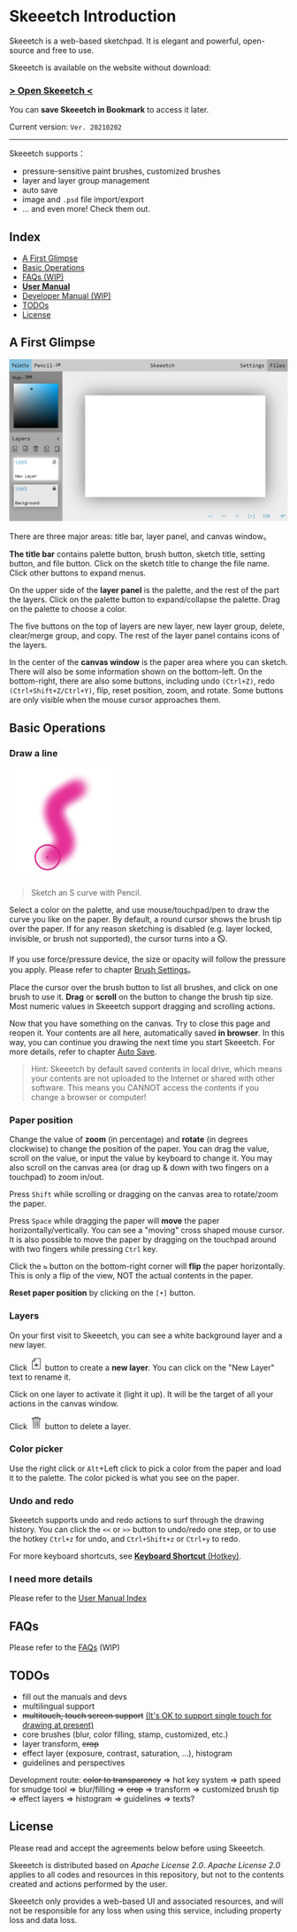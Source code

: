 # Skeeetch Introduction

Skeeetch is a web-based sketchpad. It is elegant and powerful, open-source and free to use.

Skeeetch is available on the website without download:

### [**> Open Skeeetch <**](https://iraka-c.github.io/Skeeetch/index.html?lang=en)

You can **save Skeeetch in Bookmark** to access it later.

Current version: `Ver. 20210202`

-----

Skeeetch supports：

* pressure-sensitive paint brushes, customized brushes
* layer and layer group management
* auto save
* image and `.psd` file import/export
* ... and even more! Check them out.

## Index

* [A First Glimpse](#afirstglimpse)
* [Basic Operations](#basicoperations)
* [FAQs (WIP)](#faqs)
* [**User Manual**](./manual/index.md)
* [Developer Manual (WIP)](./dev/index.md)
* [TODOs](#todos)
* [License](#license)

## A First Glimpse

![ui](./manual/images/ui.png)

There are three major areas: title bar, layer panel, and canvas window。

**The title bar** contains palette button, brush button, sketch title, setting button, and file button. Click on the sketch title to change the file name. Click other buttons to expand menus.

On the upper side of the **layer panel** is the palette, and the rest of the part the layers. Click on the palette button to expand/collapse the palette. Drag on the palette to choose a color.

The five buttons on the top of layers are new layer, new layer group, delete, clear/merge group, and copy. The rest of the layer panel contains icons of the layers.

In the center of the **canvas window** is the paper area where you can sketch. There will also be some information shown on the bottom-left. On the bottom-right, there are also some buttons, including undo `(Ctrl+Z)`, redo `(Ctrl+Shift+Z/Ctrl+Y)`, flip, reset position, zoom, and rotate. Some buttons are only visible when the mouse cursor approaches them.

## Basic Operations

### Draw a line

<img src="./manual/images/stroke.png" width="200"/>

> Sketch an S curve with Pencil.

Select a color on the palette, and use mouse/touchpad/pen to draw the curve you like on the paper. By default, a round cursor shows the brush tip over the paper. If for any reason sketching is disabled (e.g. layer locked, invisible, or brush not supported), the cursor turns into a 🛇.

If you use force/pressure device, the size or opacity will follow the pressure you apply. Please refer to chapter [Brush Settings](./manual/brush.md)。

Place the cursor over the brush button to list all brushes, and click on one brush to use it. **Drag** or **scroll** on the button to change the brush tip size. Most numeric values in Skeeetch support dragging and scrolling actions.

Now that you have something on the canvas. Try to close this page and reopen it. Your contents are all here, automatically saved **in browser**. In this way, you can continue you drawing the next time you start Skeeetch. For more details, refer to chapter [Auto Save](./manual/pc-files.md#savefileinbrowser).

> Hint: Skeeetch by default saved contents in local drive, which means your contents are not uploaded to the Internet or shared with other software. This means you CANNOT access the contents if you change a browser or computer!

### Paper position

Change the value of **zoom** (in percentage) and **rotate** (in degrees clockwise) to change the position of the paper. You can drag the value, scroll on the value, or input the value by keyboard to change it. You may also scroll on the canvas area (or drag up & down with two fingers on a touchpad) to zoom in/out.

Press `Shift` while scrolling or dragging on the canvas area to rotate/zoom the paper.

Press `Space` while dragging the paper will **move** the paper horizontally/vertically. You can see a "moving" cross shaped mouse cursor. It is also possible to move the paper by dragging on the touchpad around with two fingers while pressing `Ctrl` key.

Click the `⇆` button on the bottom-right corner will **flip** the paper horizontally. This is only a flip of the view, NOT the actual contents in the paper.

**Reset paper position** by clicking on the `[•]` button.

### Layers

On your first visit to Skeeetch, you can see a white background layer and a new layer.

Click <img src="../../resources/new-layer.svg" height="24"/> button to create a **new layer**. You can click on the "New Layer" text to rename it.

Click on one layer to activate it (light it up). It will be the target of all your actions in the canvas window.

Click <img src="../../resources/delete.svg" height="24"/> button to delete a layer.

### Color picker

Use the right click or `Alt`+Left click to pick a color from the paper and load it to the palette. The color picked is what you see on the paper.

### Undo and redo

Skeeetch supports undo and redo actions to surf through the drawing history. You can click the `<<` or `>>` button to undo/redo one step, or to use the hotkey `Ctrl+z` for undo, and `Ctrl+Shift+z` or `Ctrl+y` to redo.

For more keyboard shortcuts, see [**Keyboard Shortcut** (Hotkey)](./manual/hotkey.md).

### I need more details

Please refer to the [User Manual Index](./manual/index.md)

## FAQs
Please refer to the [FAQs](./manual/QA.md) (WIP)


## TODOs

* fill out the manuals and devs
* multilingual support
* <del>multitouch, touch screen support</del> <ins>(It's OK to support single touch for drawing at present)</ins>
* core brushes (blur, color filling, stamp, customized, etc.)
* layer transform, <del>crop</del>
* effect layer (exposure, contrast, saturation, ...), histogram
* guidelines and perspectives

Development route: <del>color to transparency</del> => hot key system => path speed for smudge tool => blur/filling => <del>crop</del> => transform => customized brush tip => effect layers => histogram => guidelines => texts?

## License

Please read and accept the agreements below before using Skeeetch.

Skeeetch is distributed based on *Apache License 2.0*. *Apache License 2.0* applies to all codes and resources in this repository, but not to the contents created and actions performed by the user.

Skeeetch only provides a web-based UI and associated resources, and will not be responsible for any loss when using this service, including property loss and data loss.


